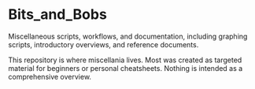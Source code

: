 # Bits_and_Bobs
Miscellaneous scripts, workflows, and documentation, including graphing scripts, introductory overviews, and reference documents.

This repository is where miscellania lives. Most was created as targeted material for beginners or personal cheatsheets. Nothing is intended as a comprehensive overview.
